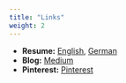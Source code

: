 ```yaml
---
title: "Links"
weight: 2
---
```


- **Resume:** [English](files/Resume-EN.pdf), [German](files/Resume-DE.pdf)
- **Blog:** [Medium](https://wezn.medium.com)
- **Pinterest:** [Pinterest](https://www.pinterest.de/wezn_board/)